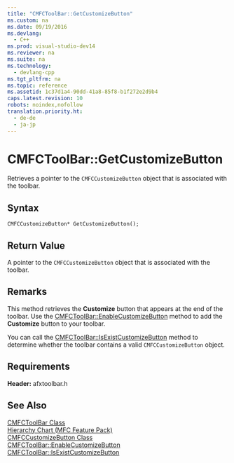 ```yaml
---
title: "CMFCToolBar::GetCustomizeButton"
ms.custom: na
ms.date: 09/19/2016
ms.devlang: 
  - C++
ms.prod: visual-studio-dev14
ms.reviewer: na
ms.suite: na
ms.technology: 
  - devlang-cpp
ms.tgt_pltfrm: na
ms.topic: reference
ms.assetid: 1c37d1a4-90dd-41a8-85f8-b1f272e2d9b4
caps.latest.revision: 10
robots: noindex,nofollow
translation.priority.ht: 
  - de-de
  - ja-jp
---
```

# CMFCToolBar::GetCustomizeButton
Retrieves a pointer to the `CMFCCustomizeButton` object that is associated with the toolbar.  
  
## Syntax  
  
```  
CMFCCustomizeButton* GetCustomizeButton();  
```  
  
## Return Value  
 A pointer to the `CMFCCustomizeButton` object that is associated with the toolbar.  
  
## Remarks  
 This method retrieves the **Customize** button that appears at the end of the toolbar. Use the [CMFCToolBar::EnableCustomizeButton](../vs140/CMFCToolBar--EnableCustomizeButton.md) method to add the **Customize** button to your toolbar.  
  
 You can call the [CMFCToolBar::IsExistCustomizeButton](../vs140/CMFCToolBar--IsExistCustomizeButton.md) method to determine whether the toolbar contains a valid `CMFCCustomizeButton` object.  
  
## Requirements  
 **Header:** afxtoolbar.h  
  
## See Also  
 [CMFCToolBar Class](../Topic/CMFCToolBar%20Class.md)   
 [Hierarchy Chart (MFC Feature Pack)](../vs140/Hierarchy-Chart.md)   
 [CMFCCustomizeButton Class](assetId:///f0a1da67-dcd4-4f40-bc1d-a8ee4184c647)   
 [CMFCToolBar::EnableCustomizeButton](../vs140/CMFCToolBar--EnableCustomizeButton.md)   
 [CMFCToolBar::IsExistCustomizeButton](../vs140/CMFCToolBar--IsExistCustomizeButton.md)